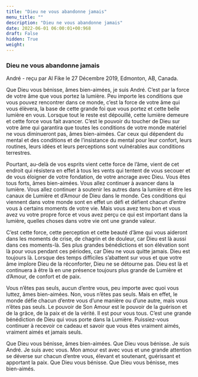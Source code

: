 ```yaml
---
title: "Dieu ne vous abandonne jamais"
menu_title: ""
description: "Dieu ne vous abandonne jamais"
date: 2022-06-01 06:00:01+00:968
draft: False
hidden: True
weight:
---
```

### Dieu ne vous abandonne jamais

André - reçu par Al Fike le 27 Décembre 2019, Edmonton, AB, Canada.

Que Dieu vous bénisse, âmes bien-aimées, je suis André. C’est par la force de votre âme que vous portez la lumière. Peu importe les conditions que vous pouvez rencontrer dans ce monde, c’est la force de votre âme qui vous élèvera, la base de cette grande foi que vous portez et cette belle lumière en vous. Lorsque tout le reste est dépouillé, cette lumière demeure et cette force vous fait avancer. C’est le pouvoir du toucher de Dieu sur votre âme qui garantira que toutes les conditions de votre monde matériel ne vous diminueront pas, âmes bien-aimées. Car ceux qui dépendent du mental et des conditions et de l’insistance du mental pour leur confort, leurs routines, leurs idées et leurs perceptions sont vulnérables aux conditions terrestres.

Pourtant, au-delà de vos esprits vient cette force de l’âme, vient de cet endroit qui résistera en effet à tous les vents qui tentent de vous secouer et de vous éloigner de votre fondation, de votre ancrage avec Dieu. Vous êtes tous forts, âmes bien-aimées. Vous allez continuer à avancer dans la lumière. Vous allez continuer à soutenir les autres dans la lumière et être les canaux de Lumière et d’Amour de Dieu dans le monde. Ces conditions qui viennent dans votre monde sont en effet un défi et défient chacun d’entre vous à certains moments de votre vie. Mais vous avez tenu bon et vous avez vu votre propre force et vous avez perçu ce qui est important dans la lumière, quelles choses dans votre vie ont une grande valeur.

C’est cette force, cette perception et cette beauté d’âme qui vous aideront dans les moments de crise, de chagrin et de douleur, car Dieu est là aussi dans ces moments-là. Ses plus grandes bénédictions et son élévation sont là pour vous pendant ces périodes, car Dieu ne vous quitte jamais. Dieu est toujours là. Lorsque des temps difficiles s’abattent sur vous et que votre âme implore Dieu de la réconforter, Dieu ne se détourne pas. Dieu est là et continuera à être là en une présence toujours plus grande de Lumière et d’Amour, de confort et de paix.

Vous n’êtes pas seuls, aucun d’entre vous, peu importe avec quoi vous luttez, âmes bien-aimées. Non, vous n’êtes pas seuls. Mais en effet, le monde défie chacun d’entre vous d’une manière ou d’une autre, mais vous n’êtes pas seuls. Le pouvoir de Son Amour est le pouvoir de la guérison et de la grâce, de la paix et de la vérité. Il est pour vous tous. C’est une grande bénédiction de Dieu qui vous porte dans la Lumière. Puissiez-vous continuer à recevoir ce cadeau et savoir que vous êtes vraiment aimés, vraiment aimés et jamais seuls.

Que Dieu vous bénisse, âmes bien-aimées. Que Dieu vous bénisse. Je suis André. Je suis avec vous. Mon amour est avec vous et une grande attention se déverse sur chacun d’entre vous, élevant et soutenant, guérissant et apportant la paix. Que Dieu vous bénisse. Que Dieu vous bénisse, mes bien-aimés.

